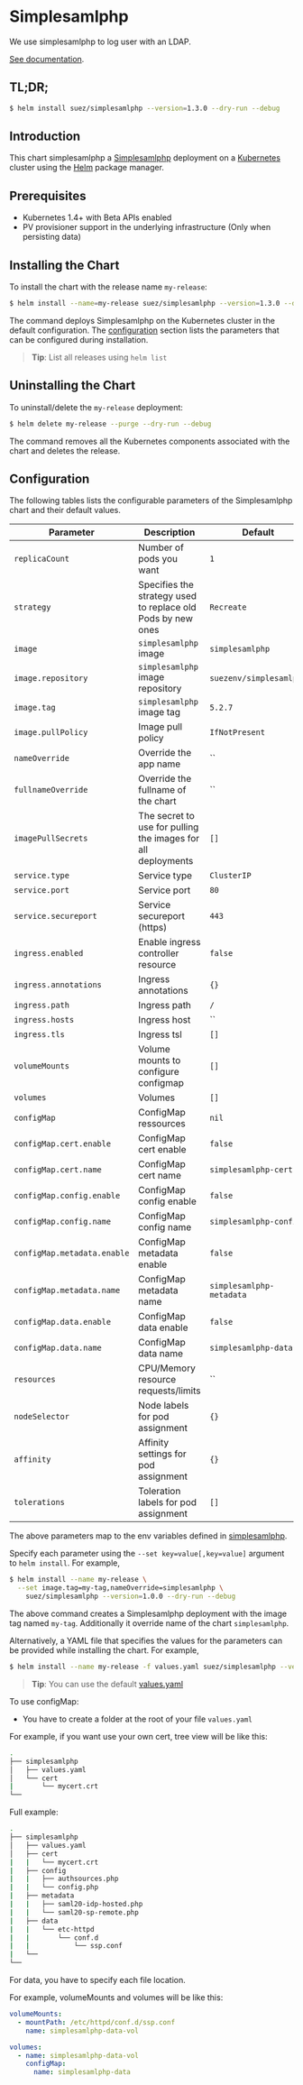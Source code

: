 # Simplesamlphp

We use simplesamlphp to log user with an LDAP.

[See documentation](https://simplesamlphp.org/).

## TL;DR;

```bash
$ helm install suez/simplesamlphp --version=1.3.0 --dry-run --debug
```

## Introduction

This chart simplesamlphp a [Simplesamlphp](https://simplesamlphp.org/) deployment on a [Kubernetes](http://kubernetes.io) cluster using the [Helm](https://helm.sh) package manager.

## Prerequisites

- Kubernetes 1.4+ with Beta APIs enabled
- PV provisioner support in the underlying infrastructure (Only when persisting data)

## Installing the Chart

To install the chart with the release name `my-release`:

```bash
$ helm install --name=my-release suez/simplesamlphp --version=1.3.0 --dry-run --debug
```

The command deploys Simplesamlphp on the Kubernetes cluster in the default configuration. The [configuration](#configuration) section lists the parameters that can be configured during installation.

> **Tip**: List all releases using `helm list`

## Uninstalling the Chart

To uninstall/delete the `my-release` deployment:

```bash
$ helm delete my-release --purge --dry-run --debug
```

The command removes all the Kubernetes components associated with the chart and deletes the release.

## Configuration

The following tables lists the configurable parameters of the Simplesamlphp chart and their default values.

| Parameter                     | Description                                                   | Default                    |
| ----------------------------- | ------------------------------------------------------------- | -------------------------- |
| `replicaCount`                | Number of pods you want                                       | `1`                        |
| `strategy`                    | Specifies the strategy used to replace old Pods by new ones   | `Recreate`                 |
| `image`                       | `simplesamlphp` image                                         | `simplesamlphp`            |
| `image.repository`            | `simplesamlphp` image repository                              | `suezenv/simplesamlphp`    |
| `image.tag`                   | `simplesamlphp` image tag                                     | `5.2.7`                    |
| `image.pullPolicy`            | Image pull policy                                             | `IfNotPresent`             |
| `nameOverride`                | Override the app name                                         | ``                         |
| `fullnameOverride`            | Override the fullname of the chart                            | ``                         |
| `imagePullSecrets`            | The secret to use for pulling the images for all deployments  | `[]`                       |
| `service.type`                | Service type                                                  | `ClusterIP`                |
| `service.port`                | Service port                                                  | `80`                       |
| `service.secureport`          | Service secureport (https)                                    | `443`                      |
| `ingress.enabled`             | Enable ingress controller resource                            | `false`                    |
| `ingress.annotations`         | Ingress annotations                                           | `{}`                       |
| `ingress.path`                | Ingress path                                                  | `/`                        |
| `ingress.hosts`               | Ingress host                                                  | ``                         |
| `ingress.tls`                 | Ingress tsl                                                   | `[]`                       |
| `volumeMounts`                | Volume mounts to configure configmap                          | `[]`                       |
| `volumes`                     | Volumes                                                       | `[]`                       |
| `configMap`                   | ConfigMap ressources                                          | `nil`                      |
| `configMap.cert.enable`       | ConfigMap cert enable                                         | `false`                    |
| `configMap.cert.name`         | ConfigMap cert name                                           | `simplesamlphp-cert`       |
| `configMap.config.enable`     | ConfigMap config enable                                       | `false`                    |
| `configMap.config.name`       | ConfigMap config name                                         | `simplesamlphp-config`     |
| `configMap.metadata.enable`   | ConfigMap metadata enable                                     | `false`                    |
| `configMap.metadata.name`     | ConfigMap metadata name                                       | `simplesamlphp-metadata`   |
| `configMap.data.enable`       | ConfigMap data enable                                         | `false`                    |
| `configMap.data.name`         | ConfigMap data name                                           | `simplesamlphp-data`       |
| `resources`                   | CPU/Memory resource requests/limits                           | ``                         |
| `nodeSelector`                | Node labels for pod assignment                                | `{}`                       |
| `affinity`                    | Affinity settings for pod assignment                          | `{}`                       |
| `tolerations`                 | Toleration labels for pod assignment                          | `[]`                       |

The above parameters map to the env variables defined in [simplesamlphp](https://simplesamlphp.org/).

Specify each parameter using the `--set key=value[,key=value]` argument to `helm install`. For example,

```bash
$ helm install --name my-release \
  --set image.tag=my-tag,nameOverride=simplesamlphp \
    suez/simplesamlphp --version=1.0.0 --dry-run --debug
```

The above command creates a Simplesamlphp deployment with the image tag named `my-tag`. Additionally it override name of the chart `simplesamlphp`.

Alternatively, a YAML file that specifies the values for the parameters can be provided while installing the chart. For example,

```bash
$ helm install --name my-release -f values.yaml suez/simplesamlphp --version=1.0.0 --dry-run --debug
```

> **Tip**: You can use the default [values.yaml](values.yaml)

To use configMap:

- You have to create a folder at the root of your file `values.yaml`
 
For example, if you want use your own cert, tree view will be like this:

```bash
.
├── simplesamlphp
│   ├── values.yaml
│   └── cert
|       └── mycert.crt
└──
```
Full example:
```bash
.
├── simplesamlphp
│   ├── values.yaml
│   ├── cert
|   |   └── mycert.crt
|   ├── config
|   |   ├── authsources.php
|   |   └── config.php
|   ├── metadata
|   |   ├── saml20-idp-hosted.php
|   |   └── saml20-sp-remote.php
|   ├── data
|   |   └── etc-httpd
|   |       └── conf.d
|   |           └── ssp.conf
|   └──
└──
```

For data, you have to specify each file location.

For example, volumeMounts and volumes will be like this:

```yaml
volumeMounts:
  - mountPath: /etc/httpd/conf.d/ssp.conf
    name: simplesamlphp-data-vol

volumes:
  - name: simplesamlphp-data-vol
    configMap:
      name: simplesamlphp-data
```
